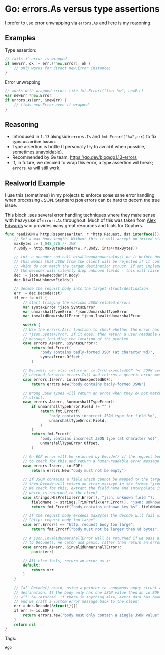 # Go: errors.As versus type assertions

I prefer to use error unwrapping via `errors.As` and here is my reasoning.


## Examples

Type assertion:

```go
// fails if error is wrapped
if newErr, ok := err.(*new.Error); ok {
    // only works for direct new.Error instances
}
```

Error unwrapping

```go
// works with wrapped errors like fmt.Errorf("foo: %w", newErr)
var newErr *new.Error
if errors.As(err, &newErr) {
    // finds new.Error even if wrapped
}
```

## Reasoning 

- Introduced in `1.13` alongside `errors.Is` and `fmt.Errorf("%w",err)` to fix type assertion issues.
- Type assertion is brittle (I personally try to avoid it when possible, sometimes unavoidable).
- Recommended by Go team, https://go.dev/blog/go1.13-errors
- If, in future, we decided to wrap this error, a type assertion will break; `errors.As` will still work.

## Realworld Example

I use this (sometimes) in my projects to enforce some sane error handling when processing JSON. Standard json errors can be hard to decern the true issue.

This block uses several error handling techniques where they make sense with heavy use of `errors.As` throughout. Much of this was taken from [Alex Edwards][lgf]
who provides many great resources and tools for Gophers.

```go 
func readJSON(w http.ResponseWriter, r *http.Request, dst interface{}) error {
	// Set a max body length. Without this it will accept unlimited size requests
	maxBytes := 1_048_576 // 1MB
	r.Body = http.MaxBytesReader(w, r.Body, int64(maxBytes))

	// Init a Decoder and call DisallowUnknownFields() on it before decoding.
	// This means that JSON from the client will be rejected if it contains keys
	// which do not match the target destination struct. If not implemented,
	// the decoder will silently drop unknown fields - this will raise an error instead.
	dec := json.NewDecoder(r.Body)
	dec.DisallowUnknownFields()

	// decode the request body into the target struct/destination
	err := dec.Decode(dst)
	if err != nil {
		// start triaging the various JSON related errors
		var syntaxError *json.SyntaxError
		var unmarshallTypeError *json.UnmarshalTypeError
		var invalidUnmarshallError *json.InvalidUnmarshalError

		switch {
		// Use the errors.As() function to check whether the error has the
		// *json.SyntaxError. If it does, then return a user-readable error
		// message including the location of the problem
		case errors.As(err, &syntaxError):
			return fmt.Errorf(
				"body contains badly-formed JSON (at character %d)",
				syntaxError.Offset,
			)

		// Decode() can also return an io.ErrUnexpectedEOF for JSON syntax errors. This is
		// checked for with errors.Is() and returns a generic error message to the client.
		case errors.Is(err, io.ErrUnexpectedEOF):
			return errors.New("body contains badly-formed JSON")

		// Wrong JSON types will return an error when they do not match the target destination
		// struct.
		case errors.As(err, &unmarshallTypeError):
			if unmarshallTypeError.Field != "" {
				return fmt.Errorf(
					"body contains incorrect JSON type for field %q",
					unmarshallTypeError.Field,
				)
			}
			return fmt.Errorf(
				"body contains incorrect JSON type (at character %d)",
				unmarshallTypeError.Offset,
			)

		// An EOF error will be returned by Decode() if the request body is empty. Use errors.Is()
		// to check for this and return a human-readable error message
		case errors.Is(err, io.EOF):
			return errors.New("body must not be empty")

		// If JSON contains a field which cannot be mapped to the target destination
		// then Decode will return an error message in the format "json: unknown field "<name>""
		// We check for this, extract the field name and interpolate it into an error
		// which is returned to the client
		case strings.HasPrefix(err.Error(), "json: unknown field "):
			fieldName := strings.TrimPrefix(err.Error(), "json: unknown field ")
			return fmt.Errorf("body contains unknown key %s", fieldName)

		// If the request body exceeds maxBytes the decode will fail with a
		// "http: request body too large".
		case err.Error() == "http: request body too large":
			return fmt.Errorf("body must not be larger than %d bytes", maxBytes)

		// A json.InvalidUnmarshallError will be returned if we pass a non-nil pointer
		// to Decode(). We catch and panic, rather than return an error.
		case errors.As(err, &invalidUnmarshallError):
			panic(err)

		// All else fails, return an error as-is
		default:
			return err
		}
	}

	// Call Decode() again, using a pointer to anonymous empty struct as the
	// destination. If the body only has one JSON value then an io.EOF error
	// will be returned. If there is anything else, extra data has been sent
	// and we craft a custom error message back to the client
	err = dec.Decode(&struct{}{})
	if err != io.EOF {
		return errors.New("body must only contain a single JSON value")
	}
	return nil
}
```

Tags:

    #go

[lgf]: https://lets-go-further.alexedwards.net/
